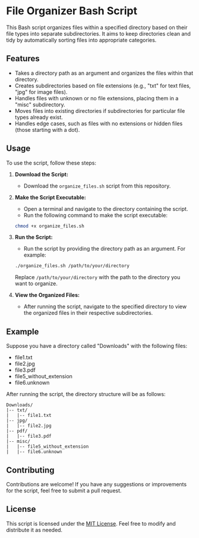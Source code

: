 # File Organizer Bash Script

This Bash script organizes files within a specified directory based on their file types into separate subdirectories. It aims to keep directories clean and tidy by automatically sorting files into appropriate categories.

## Features

- Takes a directory path as an argument and organizes the files within that directory.
- Creates subdirectories based on file extensions (e.g., "txt" for text files, "jpg" for image files).
- Handles files with unknown or no file extensions, placing them in a "misc" subdirectory.
- Moves files into existing directories if subdirectories for particular file types already exist.
- Handles edge cases, such as files with no extensions or hidden files (those starting with a dot).

## Usage

To use the script, follow these steps:

1. **Download the Script:**
   - Download the `organize_files.sh` script from this repository.

2. **Make the Script Executable:**
   - Open a terminal and navigate to the directory containing the script.
   - Run the following command to make the script executable:

   ```bash
   chmod +x organize_files.sh
   ```

3. **Run the Script:**
   - Run the script by providing the directory path as an argument. For example:

   ```bash
   ./organize_files.sh /path/to/your/directory
   ```

   Replace `/path/to/your/directory` with the path to the directory you want to organize.

4. **View the Organized Files:**
   - After running the script, navigate to the specified directory to view the organized files in their respective subdirectories.

## Example

Suppose you have a directory called "Downloads" with the following files:

- file1.txt
- file2.jpg
- file3.pdf
- file5_without_extension
- file6.unknown

After running the script, the directory structure will be as follows:

```
Downloads/
|-- txt/
|   |-- file1.txt
|-- jpg/
|   |-- file2.jpg
|-- pdf/
|   |-- file3.pdf
|-- misc/
|   |-- file5_without_extension
|   |-- file6.unknown
```

## Contributing

Contributions are welcome! If you have any suggestions or improvements for the script, feel free to submit a pull request.

## License

This script is licensed under the [MIT License](LICENSE). Feel free to modify and distribute it as needed.

